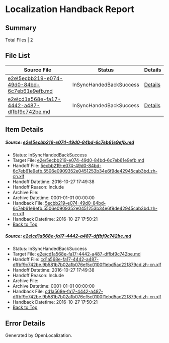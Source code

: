 # <a name='report-top'></a> Localization Handback Report

## Summary
 Total Files | 2

## File List
 Source File | Status | Details 
 ----------- | ------ | ------- 
 [e2e\5ecbb219-e074-49d0-84bd-6c7eb61e9efb.md](https://github.com/OpenLocalizationTestOrg/ol-test0/blob/8dcafc05509479eb2e34cd676ac8be3c2d4f0caf/e2e/5ecbb219-e074-49d0-84bd-6c7eb61e9efb.md) | InSyncHandedBackSuccess | [Details](#4be3fe6d2f53423ab27a5e3775158a7faddfe22b2)
 [e2e\cd1a568e-fa17-4442-a487-dffbf9c742be.md](https://github.com/OpenLocalizationTestOrg/ol-test0/blob/8dcafc05509479eb2e34cd676ac8be3c2d4f0caf/e2e/cd1a568e-fa17-4442-a487-dffbf9c742be.md) | InSyncHandedBackSuccess | [Details](#9f830f457334568bdc0e0852ff5267212e6005fa4)

## Item Details
##### <a name='4be3fe6d2f53423ab27a5e3775158a7faddfe22b2'></a> Source: [e2e\5ecbb219-e074-49d0-84bd-6c7eb61e9efb.md](https://github.com/OpenLocalizationTestOrg/ol-test0/blob/8dcafc05509479eb2e34cd676ac8be3c2d4f0caf/e2e/5ecbb219-e074-49d0-84bd-6c7eb61e9efb.md)
* Status: InSyncHandedBackSuccess
* Target File: [e2e\5ecbb219-e074-49d0-84bd-6c7eb61e9efb.md](https://github.com/OpenLocalizationTestOrg/ol-test0-zhcn/blob/51deda7476908fc8f414b4f0a06064ef6938dc63/e2e/5ecbb219-e074-49d0-84bd-6c7eb61e9efb.md)
* Handoff File: [5ecbb219-e074-49d0-84bd-6c7eb61e9efb.5506e0909352e0451253b34e6f9de42945cab3bd.zh-cn.xlf](https://github.com/OpenLocalizationTestOrg/ol-test0-handoff/blob/8ed9f2867094195dec5252bb6b3d4465f5d6c069/ol-handoff/OpenLocalizationTestOrg/ol-test0-zhcn/shujia/ht/5ecbb219-e074-49d0-84bd-6c7eb61e9efb.5506e0909352e0451253b34e6f9de42945cab3bd.zh-cn.xlf)
* Handoff Datetime: 2016-10-27 17:49:38
* Handoff Reason: Include
* Archive File: 
* Archive Datetime: 0001-01-01 00:00:00
* Handback File: [5ecbb219-e074-49d0-84bd-6c7eb61e9efb.5506e0909352e0451253b34e6f9de42945cab3bd.zh-cn.xlf](https://github.com/OpenLocalizationTestOrg/ol-test0-handback/blob/9e12050d41afb973e2d9d3bf18554712fe7bacb9/ol-handback/OpenLocalizationTestOrg/ol-test0-zhcn/shujia/ht/5ecbb219-e074-49d0-84bd-6c7eb61e9efb.5506e0909352e0451253b34e6f9de42945cab3bd.zh-cn.xlf)
* Handback Datetime: 2016-10-27 17:50:21
* [Back to Top](#report-top)

##### <a name='9f830f457334568bdc0e0852ff5267212e6005fa4'></a> Source: [e2e\cd1a568e-fa17-4442-a487-dffbf9c742be.md](https://github.com/OpenLocalizationTestOrg/ol-test0/blob/8dcafc05509479eb2e34cd676ac8be3c2d4f0caf/e2e/cd1a568e-fa17-4442-a487-dffbf9c742be.md)
* Status: InSyncHandedBackSuccess
* Target File: [e2e\cd1a568e-fa17-4442-a487-dffbf9c742be.md](https://github.com/OpenLocalizationTestOrg/ol-test0-zhcn/blob/51deda7476908fc8f414b4f0a06064ef6938dc63/e2e/cd1a568e-fa17-4442-a487-dffbf9c742be.md)
* Handoff File: [cd1a568e-fa17-4442-a487-dffbf9c742be.9b581b7b02a1b076ef5c0100f1ebd5ac22f879cd.zh-cn.xlf](https://github.com/OpenLocalizationTestOrg/ol-test0-handoff/blob/8ed9f2867094195dec5252bb6b3d4465f5d6c069/ol-handoff/OpenLocalizationTestOrg/ol-test0-zhcn/shujia/ht/cd1a568e-fa17-4442-a487-dffbf9c742be.9b581b7b02a1b076ef5c0100f1ebd5ac22f879cd.zh-cn.xlf)
* Handoff Datetime: 2016-10-27 17:49:38
* Handoff Reason: Include
* Archive File: 
* Archive Datetime: 0001-01-01 00:00:00
* Handback File: [cd1a568e-fa17-4442-a487-dffbf9c742be.9b581b7b02a1b076ef5c0100f1ebd5ac22f879cd.zh-cn.xlf](https://github.com/OpenLocalizationTestOrg/ol-test0-handback/blob/9e12050d41afb973e2d9d3bf18554712fe7bacb9/ol-handback/OpenLocalizationTestOrg/ol-test0-zhcn/shujia/ht/cd1a568e-fa17-4442-a487-dffbf9c742be.9b581b7b02a1b076ef5c0100f1ebd5ac22f879cd.zh-cn.xlf)
* Handback Datetime: 2016-10-27 17:50:21
* [Back to Top](#report-top)


## Error Details

Generated by OpenLocalization.
